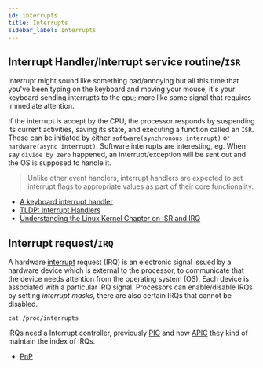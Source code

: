 ```yaml
---
id: interrupts
title: Interrupts
sidebar_label: Interrupts
---
```


## Interrupt Handler/Interrupt service routine/`ISR`

Interrupt might sound like something bad/annoying but all this time that you've been typing on the keyboard and moving your mouse, it's your keyboard sending interrupts to the cpu; more like some signal that requires immediate attention.

If the interrupt is accept by the CPU, the processor responds by suspending its current activities, saving its state, and executing a function called an `ISR`. These can be initiated by either `software(synchronous interrupt)` or `hardware(async interrupt)`. Software interrupts are interesting, eg. When say `divide by zero` happened, an interrupt/exception will be sent out and the OS is supposed to handle it.

> Unlike other event handlers, interrupt handlers are expected to set interrupt flags to appropriate values as part of their core functionality.

- [A keyboard interrupt handler](http://cs.smith.edu/~nhowe/262/oldlabs/keyboard.html)
- [TLDP: Interrupt Handlers](https://www.tldp.org/LDP/lkmpg/2.4/html/x1210.html)
- [Understanding the Linux Kernel Chapter on ISR and IRQ](https://www.oreilly.com/library/view/understanding-the-linux/0596005652/ch04s06.html)

## Interrupt request/`IRQ`

A hardware [interrupt](https://en.wikipedia.org/wiki/Interrupt) request (IRQ) is an electronic signal issued by a hardware device which is external to the processor, to communicate that the device needs attention from the operating system (OS). Each device is associated with a particular IRQ signal. Processors can enable/disable IRQs by setting _interrupt masks_, there are also certain IRQs that cannot be disabled.

```
cat /proc/interrupts
```

IRQs need a Interrupt controller, previously [PIC](https://en.wikipedia.org/wiki/Programmable_interrupt_controller) and now [APIC](https://en.wikipedia.org/wiki/Advanced_Programmable_Interrupt_Controller) they kind of maintain the index of IRQs.

- [PnP](https://en.wikipedia.org/wiki/Plug_and_play)
